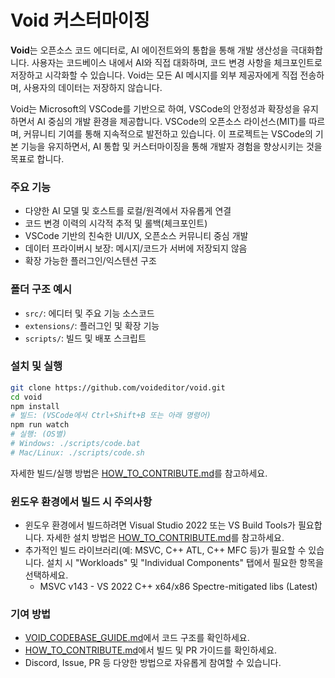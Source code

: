 # Void 커스터마이징

**Void**는 오픈소스 코드 에디터로, AI 에이전트와의 통합을 통해 개발 생산성을 극대화합니다. 사용자는 코드베이스 내에서 AI와 직접 대화하며, 코드 변경 사항을 체크포인트로 저장하고 시각화할 수 있습니다. Void는 모든 AI 메시지를 외부 제공자에게 직접 전송하며, 사용자의 데이터는 저장하지 않습니다.

Void는 Microsoft의 VSCode를 기반으로 하여, VSCode의 안정성과 확장성을 유지하면서 AI 중심의 개발 환경을 제공합니다. VSCode의 오픈소스 라이선스(MIT)를 따르며, 커뮤니티 기여를 통해 지속적으로 발전하고 있습니다. 이 프로젝트는 VSCode의 기본 기능을 유지하면서, AI 통합 및 커스터마이징을 통해 개발자 경험을 향상시키는 것을 목표로 합니다.

### 주요 기능
- 다양한 AI 모델 및 호스트를 로컬/원격에서 자유롭게 연결
- 코드 변경 이력의 시각적 추적 및 롤백(체크포인트)
- VSCode 기반의 친숙한 UI/UX, 오픈소스 커뮤니티 중심 개발
- 데이터 프라이버시 보장: 메시지/코드가 서버에 저장되지 않음
- 확장 가능한 플러그인/익스텐션 구조

### 폴더 구조 예시
- `src/`: 에디터 및 주요 기능 소스코드
- `extensions/`: 플러그인 및 확장 기능
- `scripts/`: 빌드 및 배포 스크립트

### 설치 및 실행
```bash
git clone https://github.com/voideditor/void.git
cd void
npm install
# 빌드: (VSCode에서 Ctrl+Shift+B 또는 아래 명령어)
npm run watch
# 실행: (OS별)
# Windows: ./scripts/code.bat
# Mac/Linux: ./scripts/code.sh
```
자세한 빌드/실행 방법은 [HOW_TO_CONTRIBUTE.md](https://github.com/voideditor/void/blob/main/HOW_TO_CONTRIBUTE.md)를 참고하세요.

### 윈도우 환경에서 빌드 시 주의사항
- 윈도우 환경에서 빌드하려면 Visual Studio 2022 또는 VS Build Tools가 필요합니다. 자세한 설치 방법은 [HOW_TO_CONTRIBUTE.md](https://github.com/voideditor/void/blob/main/HOW_TO_CONTRIBUTE.md)를 참고하세요.
- 추가적인 빌드 라이브러리(예: MSVC, C++ ATL, C++ MFC 등)가 필요할 수 있습니다. 설치 시 "Workloads" 및 "Individual Components" 탭에서 필요한 항목을 선택하세요.
	- MSVC v143 - VS 2022 C++ x64/x86 Spectre-mitigated libs (Latest)

### 기여 방법
- [VOID_CODEBASE_GUIDE.md](https://github.com/voideditor/void/blob/main/VOID_CODEBASE_GUIDE.md)에서 코드 구조를 확인하세요.
- [HOW_TO_CONTRIBUTE.md](https://github.com/voideditor/void/blob/main/HOW_TO_CONTRIBUTE.md)에서 빌드 및 PR 가이드를 확인하세요.
- Discord, Issue, PR 등 다양한 방법으로 자유롭게 참여할 수 있습니다.
